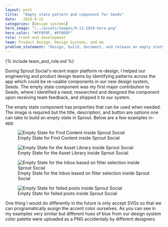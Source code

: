 ```yaml
---
layout: post
title:  "Empty state pattern and component for Seeds"
date:   2019-9-12
categories: [design systems]
hero_image: "/../assets/images/9-12-2019-hero.png"
hero_color: "#FF8F8F, #FFBE8F"
role: Front-end development
team: Product Design, Design Systems, and me
problem_statement: "Design, build, document, and release an empty state component for Sprout Social's design system."
---
```


{% include team_and_role.md %}

During Sprout Social's recent major platform re-design, I helped our engineering and product design teams by identifying patterns across the app which could be re-usable components in our new design system, Seeds. The empty state component was my first major contribution to Seeds, where I identified a need, researched and designed the component upon receiving team feedback, and shipped it to our system.

The empty state component has properties that can be used when needed. The image is required but the title, description, and button are options one can take to build an empty state in Sprout. Below are a few examples in-app.

<figure>
	<img src="../../../../../../assets/images/empty-state-1.png" title="Empty State for Find Content inside Sprout Social" />
	<figcaption class="media-caption center">Empty State for Find Content inside Sprout Social</figcaption>
</figure>

<figure>
	<img src="../../../../../../assets/images/empty-state-2.png" title="Empty State for the Asset Library inside Sprout Social" />
	<figcaption class="media-caption center">Empty State for the Asset Library inside Sprout Social</figcaption>
</figure>

<figure>
	<img src="../../../../../../assets/images/empty-state-3.png" title="Empty State for the Inbox based on filter selection inside Sprout Social" />
	<figcaption class="media-caption center">Empty State for the Inbox based on filter selection inside Sprout Social</figcaption>
</figure>

<figure>
	<img src="../../../../../../assets/images/empty-state-4.png" title="Empty State for failed posts inside Sprout Social" />
	<figcaption class="media-caption center">Empty State for failed posts inside Sprout Social</figcaption>
</figure>

One thing I would do differently in the future is only accept SVGs so that we can programatically assign the accent color ourselves. As you can see in my examples very similar but different hues of blue from our design system color palette were uploaded as a PNG accidentaly by different designers.